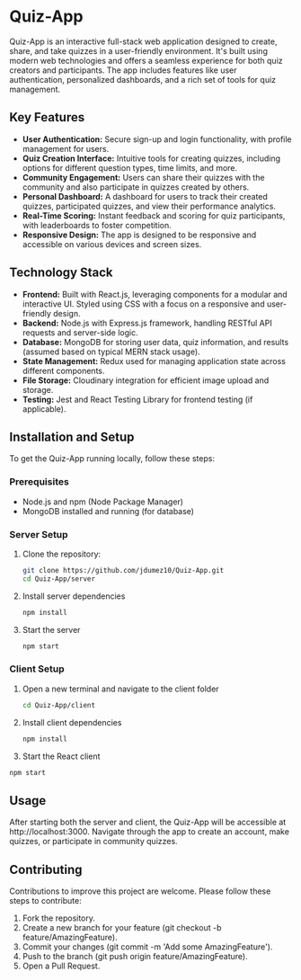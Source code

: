 # Quiz-App

Quiz-App is an interactive full-stack web application designed to create, share, and take quizzes in a user-friendly environment. It's built using modern web technologies and offers a seamless experience for both quiz creators and participants. The app includes features like user authentication, personalized dashboards, and a rich set of tools for quiz management.

## Key Features
- **User Authentication:** Secure sign-up and login functionality, with profile management for users.
- **Quiz Creation Interface:** Intuitive tools for creating quizzes, including options for different question types, time limits, and more.
- **Community Engagement:** Users can share their quizzes with the community and also participate in quizzes created by others.
- **Personal Dashboard:** A dashboard for users to track their created quizzes, participated quizzes, and view their performance analytics.
- **Real-Time Scoring:** Instant feedback and scoring for quiz participants, with leaderboards to foster competition.
- **Responsive Design:** The app is designed to be responsive and accessible on various devices and screen sizes.

## Technology Stack
- **Frontend:** Built with React.js, leveraging components for a modular and interactive UI. Styled using CSS with a focus on a responsive and user-friendly design.
- **Backend:** Node.js with Express.js framework, handling RESTful API requests and server-side logic.
- **Database:** MongoDB for storing user data, quiz information, and results (assumed based on typical MERN stack usage).
- **State Management:** Redux used for managing application state across different components.
- **File Storage:** Cloudinary integration for efficient image upload and storage.
- **Testing:** Jest and React Testing Library for frontend testing (if applicable).

## Installation and Setup
To get the Quiz-App running locally, follow these steps:

### Prerequisites
- Node.js and npm (Node Package Manager)
- MongoDB installed and running (for database)

### Server Setup
1. Clone the repository:
   ```bash
   git clone https://github.com/jdumez10/Quiz-App.git
   cd Quiz-App/server
2. Install server dependencies
   ```bash
   npm install
3. Start the server
   ```bash
   npm start
   ```
  
### Client Setup
1. Open a new terminal and navigate to the client folder
   ```bash
   cd Quiz-App/client
   ```
2. Install client dependencies
   ```bash
   npm install
   ```
3. Start the React client
  ```bash
  npm start
  ```


## Usage
After starting both the server and client, the Quiz-App will be accessible at http://localhost:3000. Navigate through the app to create an account, make quizzes, or participate in community quizzes.


## Contributing
Contributions to improve this project are welcome. Please follow these steps to contribute:
1. Fork the repository.
2. Create a new branch for your feature (git checkout -b feature/AmazingFeature).
3. Commit your changes (git commit -m 'Add some AmazingFeature').
4. Push to the branch (git push origin feature/AmazingFeature).
5. Open a Pull Request.
